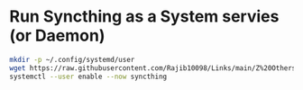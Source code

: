 # Run Syncthing as a System servies (or Daemon)

```bash
mkdir -p ~/.config/systemd/user 
wget https://raw.githubusercontent.com/Rajib10098/Links/main/Z%20Others/run-syncthing-as-a-service/v1/syncthing.service -O ~/.config/systemd/user/syncthing.service 
systemctl --user enable --now syncthing
```
